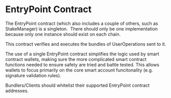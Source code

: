 # EntryPoint Contract
The EntryPoint contract (which also includes a couple of others, such as StakeManager) is a singleton.  There should only be one implementation because only one instance should exist on each chain.

This contract verifies and executes the bundles of UserOperations sent to it.

The use of a single EntryPoint contract simplifies the logic used by smart contract wallets, making sure the more complicated smart contract functions needed to ensure safety are tried and battle tested. This allows wallets to  focus primarily on the core smart account funcitonality (e.g. signature validation rules).

Bundlers/Clients should whitelist their supported EntryPoint contract addresses.
